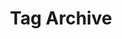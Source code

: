 ---
title: 'Tag Archive'
layout: 'layouts/feed.html'
pagination:
  data: collections
  size: 1
  alias: tag
  filter: ['all', 'nav', 'blog', 'rss'] # Filters out collections we don't want
permalink: '/tag/{{ tag | slug }}/'
excludeFromSitemap: true
---
